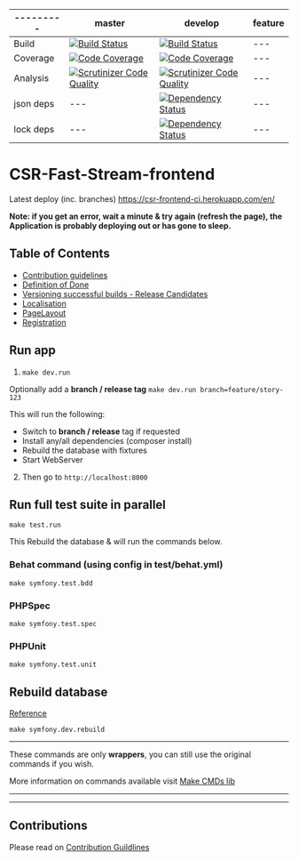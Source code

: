 | --------- | master | develop | feature |
| --------- | ------ | ------- | ------- |
| Build     | [![Build Status](https://travis-ci.org/TransformCore/CSR-Fast-Stream-frontend.svg?branch=master)](https://travis-ci.org/TransformCore/CSR-Fast-Stream-frontend) | [![Build Status](https://travis-ci.org/TransformCore/CSR-Fast-Stream-frontend.svg?branch=develop)](https://travis-ci.org/TransformCore/CSR-Fast-Stream-frontend) | --- |
| Coverage  | [![Code Coverage](https://scrutinizer-ci.com/g/TransformCore/CSR-Fast-Stream-frontend/badges/coverage.png?b=master)](https://scrutinizer-ci.com/g/TransformCore/CSR-Fast-Stream-frontend/?branch=master) | [![Code Coverage](https://scrutinizer-ci.com/g/TransformCore/CSR-Fast-Stream-frontend/badges/coverage.png?b=develop)](https://scrutinizer-ci.com/g/TransformCore/CSR-Fast-Stream-frontend/?branch=develop) | --- |
| Analysis  | [![Scrutinizer Code Quality](https://scrutinizer-ci.com/g/TransformCore/CSR-Fast-Stream-frontend/badges/quality-score.png?b=master)](https://scrutinizer-ci.com/g/TransformCore/CSR-Fast-Stream-frontend/?branch=master) | [![Scrutinizer Code Quality](https://scrutinizer-ci.com/g/TransformCore/CSR-Fast-Stream-frontend/badges/quality-score.png?b=develop)](https://scrutinizer-ci.com/g/TransformCore/CSR-Fast-Stream-frontend/?branch=develop) | --- |
| json deps | --- | [![Dependency Status](https://www.versioneye.com/user/projects/548074486c47671a210004a1/badge.svg?style=flat)](https://www.versioneye.com/user/projects/548074486c47671a210004a1) | --- |
| lock deps | --- | [![Dependency Status](https://www.versioneye.com/user/projects/548074516c476712ab000379/badge.svg?style=flat)](https://www.versioneye.com/user/projects/548074516c476712ab000379) | --- |

# CSR-Fast-Stream-frontend

Latest deploy (inc. branches) https://csr-frontend-ci.herokuapp.com/en/

**Note: if you get an error, wait a minute & try again (refresh the page), the Application is probably deploying out or has gone to sleep.**

## Table of Contents

* [Contribution guidelines](/CONTRIBUTING.md)
* [Definition of Done](/doc/DefinitionOfDone.md)
* [Versioning successful builds - Release Candidates](/doc/Versioning.md)
* [Localisation](/doc/Localisation.md)
* [PageLayout](/doc/PageLayout.md)
* [Registration](/doc/Registration.md)

## Run app

1. `make dev.run`

Optionally add a **branch / release tag** `make dev.run branch=feature/story-123`

This will run the following:
* Switch to **branch / release** tag if requested
* Install any/all dependencies (composer install)
* Rebuild the database with fixtures
* Start WebServer

2. Then go to `http://localhost:8000`

## Run full test suite in parallel

```
make test.run
```

This Rebuild the database & will run the commands below.

### Behat command (using config in test/behat.yml)

```
make symfony.test.bdd
```

### PHPSpec

```
make symfony.test.spec
```

### PHPUnit

```
make symfony.test.unit
```

## Rebuild database

[Reference](https://github.com/eddiejaoude/dev-helper-cmds#database)

```
make symfony.dev.rebuild
```

---

These commands are only **wrappers**, you can still use the original commands if you wish.

More information on commands available visit [Make CMDs lib](https://github.com/eddiejaoude/dev-helper-cmds#built-in-commands)


---
---

## Contributions

Please read on [Contribution Guildlines](/CONTRIBUTING.md)
